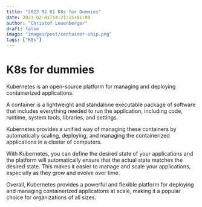 ```yaml
---
title: "2023 02 01 K8s for Dummies"
date: 2023-02-01T14:21:15+01:00
author: "Christof Leuenberger"
draft: false
image: "images/post/container-ship.png"
tags: ["K8s"]
---
```


# K8s for dummies

Kubernetes is an open-source platform for managing and deploying containerized applications.

A container is a lightweight and standalone executable package of software that includes everything needed to run the application, including code, runtime, system tools, libraries, and settings.

Kubernetes provides a unified way of managing these containers by automatically scaling, deploying, and managing the containerized applications in a cluster of computers.

With Kubernetes, you can define the desired state of your applications and the platform will automatically ensure that the actual state matches the desired state. This makes it easier to manage and scale your applications, especially as they grow and evolve over time.

Overall, Kubernetes provides a powerful and flexible platform for deploying and managing containerized applications at scale, making it a popular choice for organizations of all sizes.
